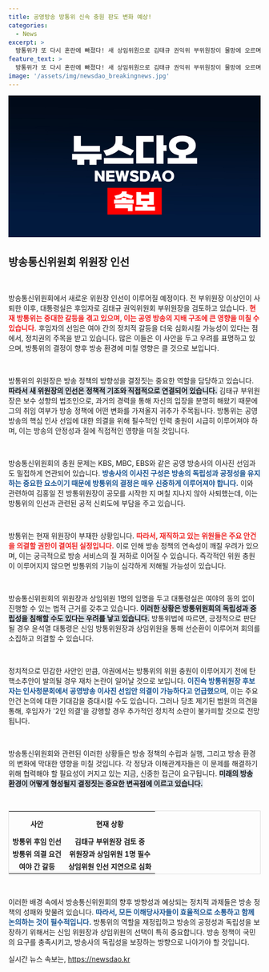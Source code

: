```yaml
---
title: 공영방송 방통위 신속 충원 판도 변화 예상!
categories:
  - News
excerpt: >
  방통위가 또 다시 혼란에 빠졌다! 새 상임위원으로 김태규 권익위 부위원장이 물망에 오르며, 공영방송 이사진 선임을 두고 여야 간 갈등이 심화 될 전망이다. 이러다간 대변혁 날까?
feature_text: >
  방통위가 또 다시 혼란에 빠졌다! 새 상임위원으로 김태규 권익위 부위원장이 물망에 오르며, 공영방송 이사진 선임을 두고 여야 간 갈등이 심화 될 전망이다. 이러다간 대변혁 날까?
image: '/assets/img/newsdao_breakingnews.jpg'
---
```


<p><img src="/assets/img/newsdao_breakingnews.jpg" alt="firstkoreanews 속보" /></p>

<h2 data-ke-size="size26">방송통신위원회 위원장 인선</h2>

<p data-ke-size="size16">&nbsp;</p>

<p>방송통신위원회에서 새로운 위원장 인선이 이루어질 예정이다. 전 부위원장 이상인이 사퇴한 이후, 대통령실은 후임자로 김태규 권익위원회 부위원장을 검토하고 있습니다. <b><span style="color: #ee2323;">현재 방통위는 중대한 갈등을 겪고 있으며, 이는 공영 방송의 지배 구조에 큰 영향을 미칠 수 있습니다.</span></b> 후임자의 선임은 여야 간의 정치적 갈등을 더욱 심화시킬 가능성이 있다는 점에서, 정치권의 주목을 받고 있습니다. 많은 이들은 이 사안을 두고 우려를 표명하고 있으며, 방통위의 결정이 향후 방송 환경에 미칠 영향은 클 것으로 보입니다.</p>

<p data-ke-size="size16">&nbsp;</p>

<p>방통위의 위원장은 방송 정책의 방향성을 결정짓는 중요한 역할을 담당하고 있습니다. <b><span style="background-color: #21538527;">따라서 새 위원장의 인선은 정책적 기조와 직접적으로 연결되어 있습니다.</span></b> 김태규 부위원장은 보수 성향의 법조인으로, 과거의 경력을 통해 자신의 입장을 분명히 해왔기 때문에 그의 취임 여부가 방송 정책에 어떤 변화를 가져올지 귀추가 주목됩니다. 방통위는 공영방송의 핵심 인사 선임에 대한 의결을 위해 필수적인 인력 충원이 시급히 이루어져야 하며, 이는 방송의 안정성과 질에 직접적인 영향을 미칠 것입니다.</p>

<p data-ke-size="size16">&nbsp;</p>

<p>방송통신위원회의 충원 문제는 KBS, MBC, EBS와 같은 공영 방송사의 이사진 선임과도 밀접하게 연관되어 있습니다. <b><span style="color: #1a5490;">방송사의 이사진 구성은 방송의 독립성과 공정성을 유지하는 중요한 요소이기 때문에 방통위의 결정은 매우 신중하게 이루어져야 합니다.</span></b> 이와 관련하여 김홍일 전 방통위원장이 공모를 시작한 지 며칠 지나지 않아 사퇴했는데, 이는 방통위의 인선과 관련된 공적 신뢰도에 부담을 주고 있습니다.</p>

<p data-ke-size="size16">&nbsp;</p>

<p>방통위는 현재 위원장이 부재한 상황입니다. <b><span style="color: #ee2323;">따라서, 재직하고 있는 위원들은 주요 안건을 의결할 권한이 결여된 실정입니다.</span></b> 이로 인해 방송 정책의 연속성이 깨질 우려가 있으며, 이는 궁극적으로 방송 서비스의 질 저하로 이어질 수 있습니다. 즉각적인 위원 충원이 이루어지지 않으면 방통위의 기능이 심각하게 저해될 가능성이 있습니다. </p>

<p data-ke-size="size16">&nbsp;</p>

<p>방송통신위원회의 위원장과 상임위원 1명의 임명을 두고 대통령실은 여야의 동의 없이 진행할 수 있는 법적 근거를 갖추고 있습니다. <b><span style="background-color: #21538527;">이러한 상황은 방통위원회의 독립성과 중립성을 침해할 수도 있다는 우려를 낳고 있습니다.</span></b> 방통위법에 따르면, 긍정적으로 판단될 경우 윤석열 대통령은 신임 방통위원장과 상임위원을 통해 선순환이 이루어져 회의를 소집하고 의결할 수 있습니다.</p>

<p data-ke-size="size16">&nbsp;</p>

<p>정치적으로 민감한 사안인 만큼, 야권에서는 방통위의 위원 충원이 이루어지기 전에 탄핵소추안이 발의될 경우 재차 논란이 일어날 것으로 보입니다. <b><span style="color: #1a5490;">이진숙 방통위원장 후보자는 인사청문회에서 공영방송 이사진 선임안 의결이 가능하다고 언급했으며</span></b>, 이는 주요 안건 논의에 대한 기대감을 증대시킬 수도 있습니다. 그러나 당초 제기된 법원의 의견을 통해, 후임자가 '2인 의결'을 강행할 경우 추가적인 정치적 소란이 불가피할 것으로 전망됩니다.</p>

<p data-ke-size="size16">&nbsp;</p>

<p>방송통신위원회와 관련된 이러한 상황들은 방송 정책의 수립과 실행, 그리고 방송 환경의 변화에 막대한 영향을 미칠 것입니다. 각 정당과 이해관계자들은 이 문제를 해결하기 위해 협력해야 할 필요성이 커지고 있는 지금, 신중한 접근이 요구됩니다. <b><span style="background-color: #21538527;">미래의 방송 환경이 어떻게 형성될지 결정짓는 중요한 변곡점에 이르고 있습니다.</span></b> </p>

<p data-ke-size="size16">&nbsp;</p> 

<table style="width: 100%; border-collapse: collapse; border: 1px solid #ddd;">
  <tr>
    <th style="text-align: center; height: 40px;"><b>사안</b></th>
    <th style="text-align: center; height: 40px;"><b>현재 상황</b></th>
  </tr>
  <tr>
    <td style="text-align: center; height: 17px;"><b>방통위 후임 인선</b></td>
    <td style="text-align: center; height: 17px;"><b>김태규 부위원장 검토 중</b></td>
  </tr>
  <tr>
    <td style="text-align: center; height: 17px;"><b>방통위 의결 요건</b></td>
    <td style="text-align: center; height: 17px;"><b>위원장과 상임위원 1명 필수</b></td>
  </tr>
  <tr>
    <td style="text-align: center; height: 17px;"><b>여야 간 갈등</b></td>
    <td style="text-align: center; height: 17px;"><b>상임위원 인선 지연으로 심화</b></td>
  </tr>
</table>

<p data-ke-size="size16">&nbsp;</p>

<p>이러한 배경 속에서 방송통신위원회의 향후 방향성과 예상되는 정치적 과제들은 방송 정책의 성패와 맞물려 있습니다. <b><span style="color: #1a5490;">따라서, 모든 이해당사자들이 효율적으로 소통하고 함께 논의하는 것이 필수적입니다.</span></b> 방통위의 역할을 재정립하고 방송의 공정성과 독립성을 보장하기 위해서는 신임 위원장과 상임위원의 선택이 특히 중요합니다. 방송 정책이 국민의 요구를 충족시키고, 방송사의 독립성을 보장하는 방향으로 나아가야 할 것입니다.</p>
실시간 뉴스 속보는, <a href="https://newsdao.kr" rel="dofollow">https://newsdao.kr</a>


